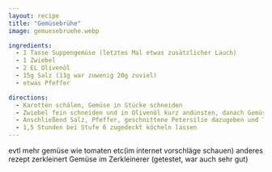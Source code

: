 ```yaml
---
layout: recipe
title: "Gemüsebrühe"
image: gemuesebruehe.webp

ingredients:
  - 1 Tasse Suppengemüse (letztes Mal etwas zusätzlicher Lauch)
  - 1 Zwiebel
  - 2 EL Olivenöl
  - 15g Salz (11g war zuwenig 20g zuviel)
  - etwas Pfeffer

directions:
  - Karotten schälen, Gemüse in Stücke schneiden
  - Zwiebel fein schneiden und in Olivenöl kurz andünsten, danach Gemüse (exkl Petersilie) kurz mitdünsten
  - Anschließend Salz, Pfeffer, geschnittene Petersilie dazugeben und Topf mit Wasser anfüllen bis inkl Gemüse 2 Liter im Topf sind
  - 1,5 Stunden bei Stufe 6 zugedeckt köcheln lassen
---
```


evtl mehr gemüse wie tomaten etc(im internet vorschläge schauen)
anderes rezept zerkleinert Gemüse im Zerkleinerer (getestet, war auch sehr gut)
